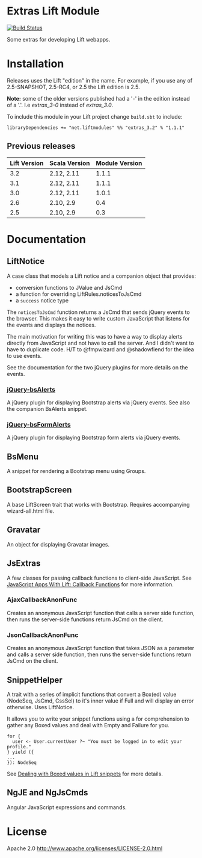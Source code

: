 Extras Lift Module
==================

[![Build Status](https://travis-ci.org/eltimn/lift-extras.svg?branch=master)](https://travis-ci.org/eltimn/lift-extras)

<!-- [![Bintray](https://img.shields.io/bintray/v/eltimn/maven/lift-extras.svg)](https://bintray.com/eltimn/maven/lift-extras) -->

Some extras for developing Lift webapps.

# Installation

Releases uses the Lift "edition" in the name. For example, if you use any of 2.5-SNAPSHOT, 2.5-RC4, or 2.5 the Lift edition is 2.5.

**Note:** some of the older versions published had a '-' in the edition instead of a '.'. I.e *extras_3-0* instead of *extras_3.0*.

To include this module in your Lift project change `build.sbt` to include:

    libraryDependencies += "net.liftmodules" %% "extras_3.2" % "1.1.1"

Previous releases
-----------------

| Lift Version | Scala Version | Module Version |
|--------------|---------------|----------------|
| 3.2          |  2.12, 2.11   | 1.1.1          |
| 3.1          |  2.12, 2.11   | 1.1.1          |
| 3.0          |  2.12, 2.11   | 1.0.1          |
| 2.6          |  2.10, 2.9    | 0.4            |
| 2.5          |  2.10, 2.9    | 0.3            |


# Documentation

## LiftNotice

A case class that models a Lift notice and a companion object that provides:

* conversion functions to JValue and JsCmd
* a function for overriding LiftRules.noticesToJsCmd
* a `success` notice type

The `noticesToJsCmd` function returns a JsCmd that sends jQuery events to the browser. This makes it easy to write custom JavaScript that listens for the events and displays the notices.

The main motivation for writing this was to have a way to display alerts directly from JavaScript and not have to call the server. And I didn't want to have to duplicate code. H/T to @fmpwizard and @shadowfiend for the idea to use events.

See the documentation for the two jQuery plugins for more details on the events.

### [jQuery-bsAlerts](https://eltimn.github.com/jquery-bs-alerts/index.html "jQuery-bsAlerts")

A jQuery plugin for displaying Bootstrap alerts via jQuery events. See also the companion BsAlerts snippet.

### [jQuery-bsFormAlerts](https://eltimn.github.com/jquery-bs-formalerts/index.html "jQuery-bsFormAlerts")

A jQuery plugin for displaying Bootstrap form alerts via jQuery events.

## BsMenu

A snippet for rendering a Bootstrap menu using Groups.

## BootstrapScreen

A base LiftScreen trait that works with Bootstrap. Requires accompanying wizard-all.html file.

## Gravatar

An object for displaying Gravatar images.

## JsExtras

A few classes for passing callback functions to client-side JavaScript. See [JavaScript Apps With Lift: Callback Functions](http://eltimn.com/post/004-javascript-apps-with-lift-callback-functions) for more information.

### AjaxCallbackAnonFunc

Creates an anonymous JavaScript function that calls a server side function, then runs the server-side functions return JsCmd on the client.

### JsonCallbackAnonFunc

Creates an anonymous JavaScript function that takes JSON as a parameter and calls a server side function, then runs the server-side functions return JsCmd on the client.

## SnippetHelper

A trait with a series of implicit functions that convert a Box(ed) value (NodeSeq, JsCmd, CssSel) to it's inner value if Full and will display an error otherwise. Uses LiftNotice.

It allows you to write your snippet functions using a for comprehension to gather any Boxed values and deal with Empty and Failure for you.

    for {
      user <- User.currentUser ?~ "You must be logged in to edit your profile."
    } yield ({
    ...
    }): NodeSeq

See [Dealing with Boxed values in Lift snippets](http://eltimn.com/post/001-dealing-with-boxed-values-in-snippets) for more details.

## NgJE and NgJsCmds

Angular JavaScript expressions and commands.

# License

Apache 2.0 http://www.apache.org/licenses/LICENSE-2.0.html
